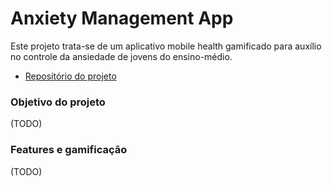 # Anxiety Management App #

Este projeto trata-se de um aplicativo mobile health gamificado para auxílio no controle da ansiedade de jovens do ensino-médio.

* [Repositório do projeto](https://github.com/PauloRob8/AnxietyApp)

### Objetivo do projeto

(TODO)

### Features e gamificação

(TODO)